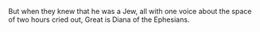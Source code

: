 But when they knew that he was a Jew, all with one voice about the space of two hours cried out, Great is Diana of the Ephesians.
